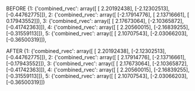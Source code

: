 BEFORE
{1: {'combined_rvec': array([
        [ 2.20192438],
        [-2.12302513],
        [-0.44762775]]),
 2: {'combined_rvec': array([
        [-2.17914776],
        [ 2.13716661],
        [ 0.17943552]]),
 3: {'combined_rvec': array([
        [ 2.17673064],
        [-2.10365872],
        [-0.41742363]]),
 4: {'combined_rvec': array([
        [ 2.20560015],
        [-2.16839255],
        [-0.31559113]]),
 5: {'combined_rvec': array([
        [ 2.10707543],
        [-2.03066203],
        [-0.36500319]]),

AFTER
{1: {'combined_rvec': array([
        [ 2.20192438],
        [-2.12302513],
        [-0.44762775]]),
 2: {'combined_rvec': array([
        [ 2.17914776],
        [-2.13716661],
        [-0.17943552]]),
 3: {'combined_rvec': array([
        [ 2.17673064],
        [-2.10365872],
        [-0.41742363]]),
 4: {'combined_rvec': array([
        [ 2.20560015],
        [-2.16839255],
        [-0.31559113]]),
 5: {'combined_rvec': array([
        [ 2.10707543],
        [-2.03066203],
        [-0.36500319]])